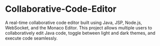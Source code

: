 # Collaborative-Code-Editor
A real-time collaborative code editor built using Java, JSP, Node.js, WebSocket, and the Monaco Editor. This project allows multiple users to collaboratively edit Java code, toggle between light and dark themes, and execute code seamlessly.
